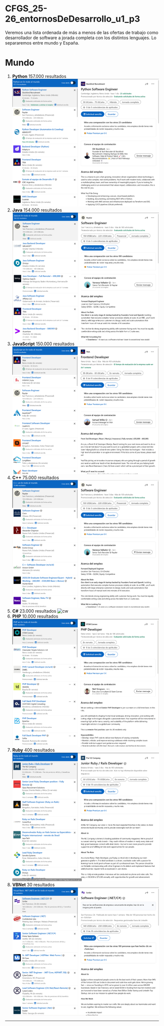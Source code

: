 # CFGS_25-26_entornosDeDesarrollo_u1_p3
Veremos una lista ordenada de más a menos de las ofertas de trabajo como desarrollador de software a jorada completa con los distintos lenguajes.
Lo separaremos entre mundo y España.
# Mundo
1. **Python**
157.000 resultados
![pythonw](assets/pythonworld.png)
2. **Java**
   154.000 resultados
![jw](assets/javaworld.png)
3. **JavaScript**
   150.000 resultados
![jsw](assets/javascriptworld.png)
4. **C++**
    75.000 resultados
![c++w](assets/C++world.png)
5. **C#**
    23.000 resultados
![cw](assets/C#world.png)
6. **PHP**
10.000 resultados
![phpw](assets/PHPworld.png)
7. **Ruby**
400 resultados
![pythonw](assets/rubyworld.png)
8. **VBNet**
30 resultados
![pythonw](assets/vbnetworld.png)
---

